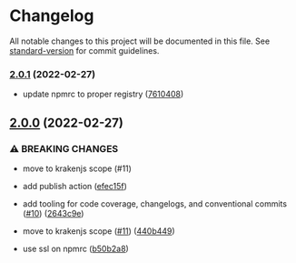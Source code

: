 # Changelog

All notable changes to this project will be documented in this file. See [standard-version](https://github.com/conventional-changelog/standard-version) for commit guidelines.

### [2.0.1](https://github.com/krakenjs/zalgo-promise/compare/v2.0.0...v2.0.1) (2022-02-27)


* update npmrc to proper registry ([7610408](https://github.com/krakenjs/zalgo-promise/commit/76104089c557f77bd2e484dde940a7fc8558b6e2))

## [2.0.0](https://github.com/krakenjs/zalgo-promise/compare/v1.0.48...v2.0.0) (2022-02-27)


### ⚠ BREAKING CHANGES

* move to krakenjs scope (#11)

* add publish action ([efec15f](https://github.com/krakenjs/zalgo-promise/commit/efec15fdfcae29ebf6222ee30f742eedb838c158))
* add tooling for code coverage, changelogs, and conventional commits ([#10](https://github.com/krakenjs/zalgo-promise/issues/10)) ([2643c9e](https://github.com/krakenjs/zalgo-promise/commit/2643c9e4e642b75d2dc9d756f11eacc7b43915b3))
* move to krakenjs scope ([#11](https://github.com/krakenjs/zalgo-promise/issues/11)) ([440b449](https://github.com/krakenjs/zalgo-promise/commit/440b449243d71653b7ec7069c2aaca1b0e70f9c7))
* use ssl on npmrc ([b50b2a8](https://github.com/krakenjs/zalgo-promise/commit/b50b2a8dab16562279e17482f8dbc71cc5edd3d5))
